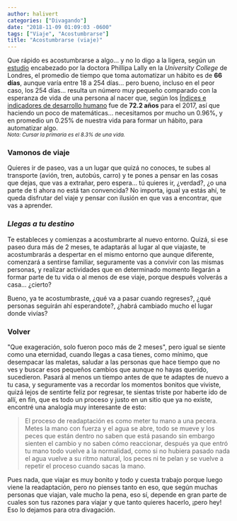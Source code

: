 ```yaml
---
author: halivert
categories: ["Divagando"]
date: "2018-11-09 01:09:03 -0600"
tags: ["Viaje", "Acostumbrarse"]
title: "Acostumbrarse (viaje)"
---
```


Que rápido es acostumbrarse a algo... y no lo digo a la ligera, según un
[estudio][1] encabezado por la doctora Phillipa Lally en la _University College_
de Londres, el promedio de tiempo que toma automatizar un hábito es de **66
días**<!-- Seguir leyendo -->, aunque varía entre 18 a 254 días... pero bueno,
incluso en el peor caso, los 254 días... resulta un número muy pequeño comparado
con la esperanza de vida de una persona al nacer que, según los [Índices e
indicadores de desarrollo humano][2] fue de **72.2 años** para el 2017, así que
haciendo un poco de matemáticas... necesitamos por mucho un 0.96%, y en promedio
un 0.25% de nuestra vida para formar un hábito, para automatizar algo.
<br>
<small><i>Nota: Cursar la primaria es el 8.3% de una vida.</i></small>

### Vamonos de viaje

Quieres ir de paseo, vas a un lugar que quizá no conoces, te subes al transporte
(avión, tren, autobús, carro) y te pones a pensar en las cosas que dejas, que
vas a extrañar, pero espera... tú quieres ir, ¿verdad?, ¿o una parte de ti ahora
no está tan convencida? No importa, igual ya estás ahí, te queda disfrutar del
viaje y pensar con ilusión en que vas a encontrar, que vas a aprender.

### _Llegas a tu destino_

Te estableces y comienzas a acostumbrarte al nuevo entorno. Quizá, si ese paseo
dura más de 2 meses, te adaptarás al lugar al que viajaste, te acostumbrarás a
despertar en el mismo entorno que aunque diferente, comenzará a sentirse
familiar, seguramente vas a convivir con las mismas personas, y realizar
actividades que en determinado momento llegarán a formar parte de tu vida o al
menos de ese viaje, porque después volverás a casa... ¿cierto?

Bueno, ya te acostumbraste, ¿qué va a pasar cuando regreses?, ¿qué personas
seguirán ahí esperandote?, ¿habrá cambiado mucho el lugar donde vivías?

### **Volver**

"Que exageración, solo fueron poco más de 2 meses", pero igual se siente como
una eternidad, cuando llegas a casa tienes, como mínimo, que desempacar las
maletas, saludar a las personas que hace tiempo que no ves y buscar esos
pequeños cambios que aunque no hayas querido, sucedieron. Pasará al menos un
tiempo antes de que te adaptes de nuevo a tu casa, y seguramente vas a recordar
los momentos bonitos que viviste, quizá lejos de sentirte feliz por regresar, te
sientas triste por haberte ido de allí, en fin, que es todo un proceso y justo
en un sitio que ya no existe, encontré una analogía muy interesante de esto:

> El proceso de readaptación es como meter tu mano a una pecera. Metes la mano
> con fuerza y el agua se abre, todo se mueve y los peces que están dentro no
> saben que está pasando sin embargo sienten el cambio y no saben cómo
> reaccionar, después ya que entró tu mano todo vuelve a la normalidad, como si
> no hubiera pasado nada el agua vuelve a su ritmo natural, los peces ni te
> pelan y se vuelve a repetir el proceso cuando sacas la mano.

Pues nada, que viajar es muy bonito y todo y cuesta trabajo porque luego viene
la readaptación, pero no pienses tanto en eso, que según muchas personas que
viajan, vale mucho la pena, eso sí, depende en gran parte de cuales son tus
razones para viajar y que tanto quieres hacerlo, ¡pero hey! Eso lo dejamos para
otra divagación.

[1]: https://onlinelibrary.wiley.com/doi/abs/10.1002/ejsp.674
[2]: http://hdr.undp.org/sites/default/files/2018_human_development_statistical_update.pdf
